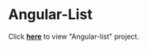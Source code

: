 # Angular-List
Click <b>[here](https://felekwebs-angular-list.netlify.com/)</b> to view "Angular-list" project.
